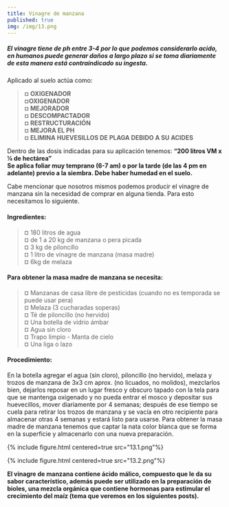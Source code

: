 ```yaml
---
title: Vinagre de manzana
published: true
img: /img/13.png
---
```


##### El vinagre tiene de ph entre 3-4 por lo que podemos considerarlo acido, en humanos puede generar daños a largo plazo si se toma diariamente de esta manera está contraindicado su ingesta. 

Aplicado al suelo actúa como:

> **¤ OXIGENADOR**  
> **¤OXIGENADOR**  
> **¤ MEJORADOR**  
> **¤ DESCOMPACTADOR**  
> **¤ RESTRUCTURACIÓN**  
> **¤ MEJORA EL PH**  
> **¤ ELIMINA HUEVESILLOS DE PLAGA DEBIDO A SU ACIDES**  

Dentro de las dosis indicadas para su aplicación tenemos:
**“200 litros VM x ¼ de hectárea”**  
**Se aplica foliar muy temprano (6-7 am) o por la tarde (de las 4 pm en adelante) previo a la siembra. Debe haber humedad en el suelo.**


Cabe mencionar que nosotros mismos podemos producir el vinagre de manzana sin la necesidad de comprar en alguna tienda. Para esto necesitamos lo siguiente.

#### Ingredientes:
> ¤ 180 litros de agua  
> ¤ de 1 a 20 kg de manzana o pera picada  
> ¤ 3 kg de piloncillo  
> ¤ 1 litro de vinagre de manzana (masa madre)  
> ¤ 6kg de melaza  

#### Para obtener la masa madre de manzana se necesita:
> ¤ Manzanas de casa libre de pesticidas (cuando no es temporada se puede usar pera)  
> ¤ Melaza (3 cucharadas soperas)  
> ¤ Té de piloncillo (no hervido)  
> ¤ Una botella de vidrio ámbar  
> ¤ Agua sin cloro  
> ¤ Trapo limpio - Manta de cielo  
> ¤ Una liga o lazo  

#### Procedimiento:
En la botella agregar el agua (sin cloro), piloncillo (no hervido), melaza y trozos de manzana de 3x3 cm aprox. (no licuados, no molidos), mezclarlos bien, dejarlos reposar en un lugar fresco y obscuro tapado con la tela para que se mantenga oxigenado y no pueda entrar el mosco y depositar sus huevecillos, mover diariamente por 4 semanas; después de ese tiempo se cuela para retirar los trozos de manzana y se vacía en otro recipiente para almacenar otras 4 semanas y estará listo para usarse.
Para obtener la masa madre de manzana tenemos que captar la nata color blanca que se forma en la superficie y almacenarlo con una nueva preparación.

{% include figure.html 
centered=true
src="13.1.png"%}

{% include figure.html 
centered=true
src="13.2.png"%}

**El vinagre de manzana contiene ácido málico, compuesto que le da su sabor característico, además puede ser utilizado en la preparación de bioles, una mezcla orgánica que contiene hormonas para estimular el crecimiento del maíz (tema que veremos en los siguientes posts).**








